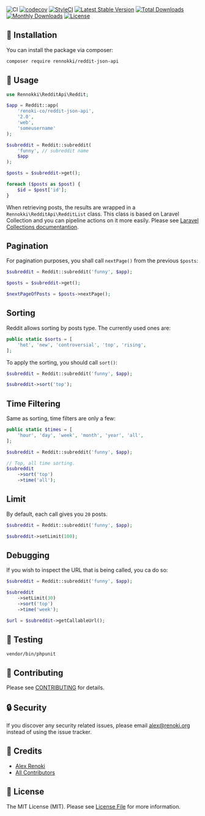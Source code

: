 ![CI](https://github.com/renoki-co/reddit-json-api/workflows/CI/badge.svg?branch=master)
[![codecov](https://codecov.io/gh/renoki-co/reddit-json-api/branch/master/graph/badge.svg)](https://codecov.io/gh/renoki-co/reddit-json-api/branch/master)
[![StyleCI](https://github.styleci.io/repos/166289783/shield?branch=master)](https://github.styleci.io/repos/166289783)
[![Latest Stable Version](https://poser.pugx.org/rennokki/reddit-json-api/v/stable)](https://packagist.org/packages/rennokki/reddit-json-api)
[![Total Downloads](https://poser.pugx.org/rennokki/reddit-json-api/downloads)](https://packagist.org/packages/rennokki/reddit-json-api)
[![Monthly Downloads](https://poser.pugx.org/rennokki/reddit-json-api/d/monthly)](https://packagist.org/packages/rennokki/reddit-json-api)
[![License](https://poser.pugx.org/rennokki/reddit-json-api/license)](https://packagist.org/packages/rennokki/reddit-json-api)

## 🚀 Installation

You can install the package via composer:

```bash
composer require rennokki/reddit-json-api
```

## 🙌 Usage

```php
use Rennokki\RedditApi\Reddit;

$app = Reddit::app(
    'renoki-co/reddit-json-api',
    '2.0',
    'web',
    'someusername'
);

$subreddit = Reddit::subreddit(
    'funny', // subreddit name
    $app
);

$posts = $subreddit->get();

foreach ($posts as $post) {
    $id = $post['id'];
}
```

When retrieving posts, the results are wrapped in a `Rennokki\RedditApi\RedditList` class. This class is based on Laravel Collection and you can pipeline actions on it more easily. Please see [Laravel Collections documentantion](https://laravel.com/docs/master/collections).

## Pagination

For pagination purposes, you shall call `nextPage()` from the previous `$posts`:

```php
$subreddit = Reddit::subreddit('funny', $app);

$posts = $subreddit->get();

$nextPageOfPosts = $posts->nextPage();
```

## Sorting

Reddit allows sorting by posts type. The currently used ones are:

```php
public static $sorts = [
    'hot', 'new', 'controversial', 'top', 'rising',
];
```

To apply the sorting, you should call `sort()`:

```php
$subreddit = Reddit::subreddit('funny', $app);

$subreddit->sort('top');
```

## Time Filtering

Same as sorting, time filters are only a few:

```php
public static $times = [
    'hour', 'day', 'week', 'month', 'year', 'all',
];
```

```php
$subreddit = Reddit::subreddit('funny', $app);

// Top, all time sorting.
$subreddit
    ->sort('top')
    ->time('all');
```

## Limit

By default, each call gives you `20` posts.

```php
$subreddit = Reddit::subreddit('funny', $app);

$subreddit->setLimit(100);
```

## Debugging

If you wish to inspect the URL that is being called, you ca do so:

```php
$subreddit = Reddit::subreddit('funny', $app);

$subreddit
    ->setLimit(30)
    ->sort('top')
    ->time('week');

$url = $subreddit->getCallableUrl();
```

## 🐛 Testing

``` bash
vendor/bin/phpunit
```

## 🤝 Contributing

Please see [CONTRIBUTING](CONTRIBUTING.md) for details.

## 🔒  Security

If you discover any security related issues, please email alex@renoki.org instead of using the issue tracker.

## 🎉 Credits

- [Alex Renoki](https://github.com/rennokki)
- [All Contributors](../../contributors)

## 📄 License

The MIT License (MIT). Please see [License File](LICENSE) for more information.
